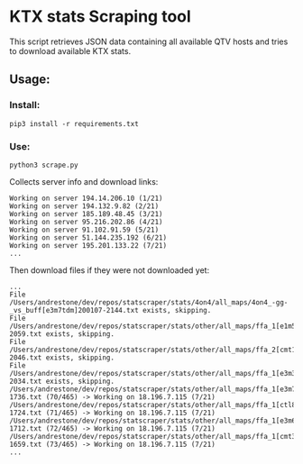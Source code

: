 # KTX stats Scraping tool

This script retrieves JSON data containing all available QTV hosts and tries to download available KTX stats.

## Usage:

### Install:
`pip3 install -r requirements.txt`

### Use:
`python3 scrape.py`

Collects server info and download links:

```
Working on server 194.14.206.10 (1/21) 
Working on server 194.132.9.82 (2/21) 
Working on server 185.189.48.45 (3/21) 
Working on server 95.216.202.86 (4/21) 
Working on server 91.102.91.59 (5/21) 
Working on server 51.144.235.192 (6/21) 
Working on server 195.201.133.22 (7/21) 
...
```

Then download files if they were not downloaded yet:
```
...
File /Users/andrestone/dev/repos/statscraper/stats/4on4/all_maps/4on4_-gg-_vs_buff[e3m7tdm]200107-2144.txt exists, skipping.
File /Users/andrestone/dev/repos/statscraper/stats/other/all_maps/ffa_1[e1m5tdm]200107-2059.txt exists, skipping.
File /Users/andrestone/dev/repos/statscraper/stats/other/all_maps/ffa_2[cmt1b]200107-2046.txt exists, skipping.
File /Users/andrestone/dev/repos/statscraper/stats/other/all_maps/ffa_1[e3m3tdmb]200107-2034.txt exists, skipping.
/Users/andrestone/dev/repos/statscraper/stats/other/all_maps/ffa_1[e3m7tdm]200102-1736.txt (70/465) -> Working on 18.196.7.115 (7/21)
/Users/andrestone/dev/repos/statscraper/stats/other/all_maps/ffa_1[ctl8]200102-1724.txt (71/465) -> Working on 18.196.7.115 (7/21)
/Users/andrestone/dev/repos/statscraper/stats/other/all_maps/ffa_1[e3m6tdm]200102-1712.txt (72/465) -> Working on 18.196.7.115 (7/21)
/Users/andrestone/dev/repos/statscraper/stats/other/all_maps/ffa_1[cmt3]200102-1659.txt (73/465) -> Working on 18.196.7.115 (7/21)
...
```

